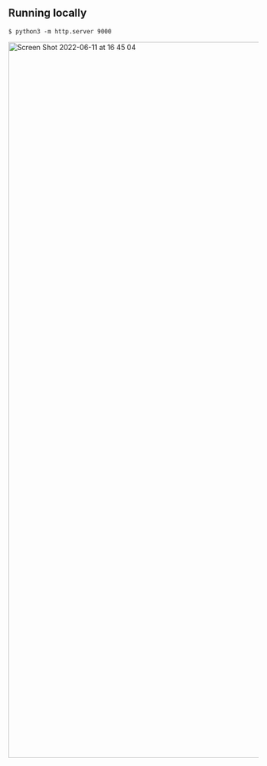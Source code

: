 ## Running locally

    $ python3 -m http.server 9000

<img width="1440" alt="Screen Shot 2022-06-11 at 16 45 04" src="https://user-images.githubusercontent.com/45940140/173202641-b8213ffd-669c-4ba7-80a4-9b6095b64b47.png">
